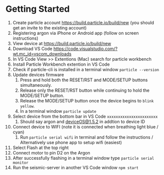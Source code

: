 # Getting Started
1) Create particle account https://build.particle.io/build/new (you should get an invite to the existing account)
2) Registering argon via iPhone or Android app (follow on screen instructions)
3) View device at https://build.particle.io/build/new 
4) Download VS Code https://code.visualstudio.com/?wt.mc_id=vscom_downloads
5) In VS Code View >> Extentions (Mac) search for particle workbench 
6) Install Particle Workbench extention in VS Code
7) Check if particle-cli is installed in a terminal window `particle --version`
8) Update devices firmware
   1) Press and hold both the RESET/RST and MODE/SETUP buttons simultaneously.
   2) Release only the RESET/RST button while continuing to hold the MODE/SETUP button.
   3) Release the MODE/SETUP button once the device begins to `blink yellow`.
   4) In a terminal window `particle update`
9) Select device from the bottom bar in VS Code `xxxxxxxxxxxxxxxxxxxxxxx`
   1)  Should say argon and deviceOS@1.5.2 in addtion to device ID
10) Connect device to WIFI (note it is connected when breathing light blue / cyan)
    1)  Run `particle serial wifi` in terminal and follow the instructions / Alternatively use phone app to setup wifi (easiest)
11) Select Flash at the top right 
12) Connect motor to pin D2 on the Argon
13) After successfully flashing in a terminal window type `particle serial monitor`
14) Run the seismic-server in another VS Code window `npm start` 